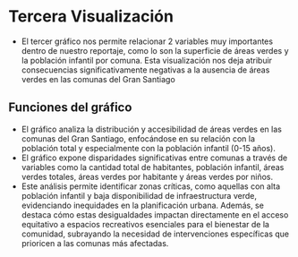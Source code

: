 # Tercera Visualización 
- El tercer gráfico nos permite relacionar 2 variables muy importantes dentro de nuestro reportaje, como lo son la superficie de áreas verdes y la población infantil por comuna. Esta visualización nos deja atribuir consecuencias significativamente negativas a la ausencia de áreas verdes en las comunas del Gran Santiago
## Funciones del gráfico
- El gráfico analiza la distribución y accesibilidad de áreas verdes en las comunas del Gran Santiago, enfocándose en su relación con la población total y especialmente con la población infantil (0-15 años). 
- El gráfico expone disparidades significativas entre comunas a través de variables como la cantidad total de habitantes, población infantil, áreas verdes totales, áreas verdes por habitante y áreas verdes por niños.
- Este análisis permite identificar zonas críticas, como aquellas con alta población infantil y baja disponibilidad de infraestructura verde, evidenciando inequidades en la planificación urbana. Además, se destaca cómo estas desigualdades impactan directamente en el acceso equitativo a espacios recreativos esenciales para el bienestar de la comunidad, subrayando la necesidad de intervenciones específicas que prioricen a las comunas más afectadas.